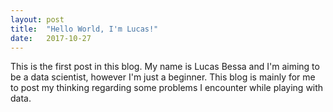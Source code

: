 ```yaml
---
layout: post
title:  "Hello World, I'm Lucas!"
date:   2017-10-27
---
```


This is the first post in this blog. My name is Lucas Bessa and I'm aiming to be a data scientist, 
however I'm just a beginner. This blog is mainly for me to post my thinking regarding some problems I encounter
while playing with data.
